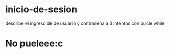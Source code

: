 # inicio-de-sesion
describe el ingreso de de usuario y contraseña a 3 intentos con bucle while
<meta charset="UTF-8">
<h1>No pueleee:c</h1>
<script>
  function saltoLinea()  {
    document.write("<br>");
    document.write("<br>");
}
  function imprimir(frase) {
    document.write(frase);  
    saltoLinea();
  }
  var inicioDeSesionRegistrado = "alura";
    var contrasenhaRegistrada = "alura321";
    var intentosMax = 3;
    var intentoActual = 1;

   
   
  while(intentoActual <= intentoActual) {
    var inicioDeSesionIngresado = prompt("Ingrese su usuario");
    var contrasenhaIngresada = prompt("Ingrese su contraseña");   
      if( inicioDeSesionRegistrado == inicioDeSesionIngresado && contrasenhaRegistrada == contrasenhaIngresada ) {
        alert("Bienvenido al sistema " + inicioDeSesionIngresado);
        intentoActual==intentosMax;     
      }else{
          if (intentoActual == 3) {
            alert("¡llegaste al maximo de intetntos! D: ");
            imprimir("no pueleee :c")
            break;
          } else {
        alert("inicio de sesión inválido. Favor intente de nuevo");
        
    }

}


    // var opcion = prompt("Ingresa una opción (o escribe 'salir' para salir del programa)");
//   if (opcion == "salir") {
    // break;
//   }
 
  }
//   alert("La opción ingresada fue: " + opcion);

// alert("Saliendo del programa...");


  
</script>
